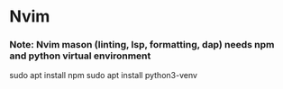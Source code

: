 # Nvim

### Note: Nvim mason (linting, lsp, formatting, dap) needs npm and python virtual environment

sudo apt install npm
sudo apt install python3-venv
